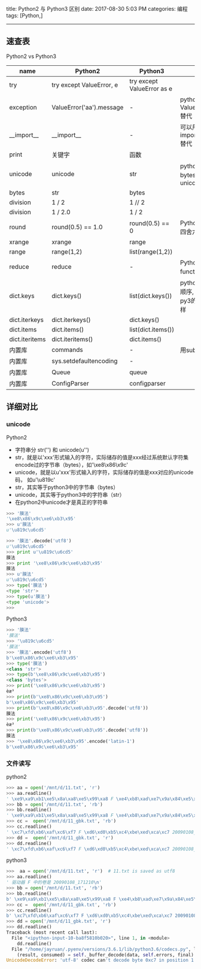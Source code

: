 title: Python2 与 Python3 区别
date: 2017-08-30 5:03 PM
categories: 编程
tags: [Python,]

---

## 速查表
Python2 vs Python3

| name          | Python2                | Python3           |                                            |
|---------------|------------------------|-------------------|--------------------------------------------|
| try | try except ValueError, e | try except ValueError as e | 
| exception | ValueError('aa').message | - | python3中可用ValueError('aa').args[0] 替代 |
| \_\_import\_\_ | \_\_import\_\_ | - | 可以用importlib.import_module替代 |
| print         | 关键字                    | 函数                |                                            |
| unicode       | unicode                | str               |     python2默认的string是bytes， Python3中是unicode                                       |
| bytes         | str                    | bytes             |                                            |
| division      | 1 / 2                  | 1 // 2            |                                            |
| division      | 1 / 2.0                | 1 / 2              |                                            |
| round         | round(0.5) == 1.0      | round(0.5) == 0   | Python3内建的 round 是四舍六入五成双的机制               |
| xrange        | xrange                 | range             |                                            |
| range         | range(1,2)             | list(range(1,2))  |                                            |
| reduce	 | reduce | - | Python使用functools.reduce替代 | 
| dict.keys     | dict.keys()            | list(dict.keys()) | python的dict遍历不保证顺序, 同一个字典py2和py3的遍历顺序可能不一样 |
| dict.iterkeys | dict.iterkeys()        | dict.keys()       |                                            |
| dict.items     | dict.items()            | list(dict.items()) |  |
| dict.iteritems | dict.iteritems()        | dict.items()       |                                            |
| 内置库           | commands               | -                 |   用subprocess替代                                         |
| 内置库           | sys.setdefaultencoding | -                 |                                            |
| 内置库           | Queue                  | queue             |                                                                                  |
| 内置库           | ConfigParser           | configparser      |  


## 详细对比
### unicode
Python2
- 字符串分 str('') 和 unicode(u'')
- str，就是以'xxx'形式输入的字符，实际储存的值是xxx经过系统默认字符集encode过的字节串（bytes），如'\xe8\x86\x9c'
- unicode，就是以u'xxx'形式输入的字符，实际储存的值是xxx对应的unicode码， 如u'\u819c'
- str，其实等于python3中的字节串（bytes）
- unicode，其实等于python3中的字符串（str）
- 在python2中unicode才是真正的字符串

<!--more-->

```python
>>> '膜法'
'\xe8\x86\x9c\xe6\xb3\x95'
>>> u'膜法'
u'\u819c\u6cd5'

>>> '膜法'.decode('utf8')
u'\u819c\u6cd5'
>>> print u'\u819c\u6cd5'
膜法
>>> print '\xe8\x86\x9c\xe6\xb3\x95'
膜法
>>> u'膜法'
u'\u819c\u6cd5'
>>> type('膜法')
<type 'str'>
>>> type(u'膜法')
<type 'unicode'>
>>>
```

Python3

```python
>>> '膜法'
'膜法'
>>> '\u819c\u6cd5'
'膜法'
>>> '膜法'.encode('utf8')
b'\xe8\x86\x9c\xe6\xb3\x95'
>>> type('膜法')
<class 'str'>
>>> type(b'\xe8\x86\x9c\xe6\xb3\x95')
<class 'bytes'>
>>> print('\xe8\x86\x9c\xe6\xb3\x95')
èæ³
>>> print(b'\xe8\x86\x9c\xe6\xb3\x95')
b'\xe8\x86\x9c\xe6\xb3\x95'
>>> print(b'\xe8\x86\x9c\xe6\xb3\x95'.decode('utf8'))
膜法
>>> print('\xe8\x86\x9c\xe6\xb3\x95')
èæ³
>>> print(b'\xe8\x86\x9c\xe6\xb3\x95'.decode('utf8'))
膜法
>>> '\xe8\x86\x9c\xe6\xb3\x95'.encode('latin-1')
b'\xe8\x86\x9c\xe6\xb3\x95'
```

### 文件读写
python2

```python
>>> aa = open('/mnt/d/11.txt', 'r')
>>> aa.readline()
' \xe9\xa9\xb1\xe5\x8a\xa8\xe5\x99\xa8 F \xe4\xb8\xad\xe7\x9a\x84\xe5\x8d\xb7\xe6\x98\xaf 20090108_171210\r\n'
>>> bb = open('/mnt/d/11.txt', 'rb')
>>> bb.readline()
' \xe9\xa9\xb1\xe5\x8a\xa8\xe5\x99\xa8 F \xe4\xb8\xad\xe7\x9a\x84\xe5\x8d\xb7\xe6\x98\xaf 20090108_171210\r\n'
>>> cc =  open('/mnt/d/11_gbk.txt', 'rb')
>>> cc.readline()
' \xc7\xfd\xb6\xaf\xc6\xf7 F \xd6\xd0\xb5\xc4\xbe\xed\xca\xc7 20090108_171210'
>>> dd =  open('/mnt/d/11_gbk.txt', 'r')
>>> dd.readline()
' \xc7\xfd\xb6\xaf\xc6\xf7 F \xd6\xd0\xb5\xc4\xbe\xed\xca\xc7 20090108_171210'
```

python3

```python
>>>  aa = open('/mnt/d/11.txt', 'r')  # 11.txt is saved as utf8
>>> aa.readline()
' 驱动器 F 中的卷是 20090108_171210\n'
>>> bb = open('/mnt/d/11.txt', 'rb')
>>> bb.readline()
b' \xe9\xa9\xb1\xe5\x8a\xa8\xe5\x99\xa8 F \xe4\xb8\xad\xe7\x9a\x84\xe5\x8d\xb7\xe6\x98\xaf 20090108_171210\r\n'
>>> cc =  open('/mnt/d/11_gbk.txt', 'rb')
>>> cc.readline()
b' \xc7\xfd\xb6\xaf\xc6\xf7 F \xd6\xd0\xb5\xc4\xbe\xed\xca\xc7 20090108_171210'
>>> dd = open('/mnt/d/11_gbk.txt', 'r')
>>> dd.readline()
Traceback (most recent call last):
  File "<ipython-input-10-ba8f5810b020>", line 1, in <module>
    dd.readline()
  File "/home/jayruan/.pyenv/versions/3.6.1/lib/python3.6/codecs.py", line 321, in decode
    (result, consumed) = self._buffer_decode(data, self.errors, final)
UnicodeDecodeError: 'utf-8' codec can't decode byte 0xc7 in position 1: invalid continuation byte
```
